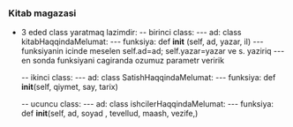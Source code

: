 ### Kitab magazasi

- 3 eded class yaratmaq lazimdir:
   -- birinci class:
     --- ad: class kitabHaqqindaMelumat:
     --- funksiya: def __init__ (self, ad, yazar, il)
     --- funksiyanin icinde meselen self.ad=ad; self.yazar=yazar ve s. yaziriq
     --- en sonda funksiyani cagiranda ozumuz parametr veririk

   -- ikinci class:
     --- ad: class SatishHaqqindaMelumat:
     --- funksiya: def __init__(self, qiymet, say, tarix)
     
   -- ucuncu class:
     --- ad: class ishcilerHaqqindaMelumat:
     --- funksiya: def __init__(self, ad, soyad , tevellud, maash, vezife,)  
